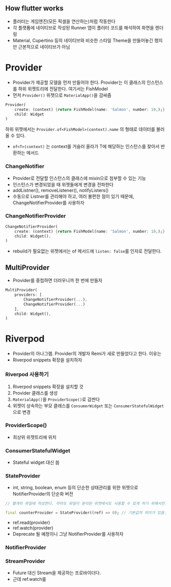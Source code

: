 ## How flutter works

- 플러터는 게임엔진(모든 픽셀을 연산하는)처럼 작동한다
- 각 플랫폼에 네이티브로 작성된 Runner 앱이 플러터 코드를 해석하여 화면을 렌더링
- Material, Cupertino 등의 네이티브와 비슷한 스타일 Theme을 만들어놓긴 했지만 근본적으로 네이티브가 아님

# Provider

- Provider가 제공할 모델을 먼저 만들어야 한다. Provider는 이 클래스의 인스턴스를 하위 위젯트리에 전달한다. 여기서는 FishModel
- 먼저 `Provider()` 위젯으로 `MaterialApp()`을 감싸줌

```dart
Provider(
	create: (context) {return FishModel(name: 'Salmon', number: 10,);}
	child: Widget
)
```

하위 위젯에서는 `Provider.of<FishModel>(context).name` 의 형태로 데이터를 불러올 수 있다.

- `of<T>(context)` 는 context를 거슬러 올라가 T에 해당하는 인스턴스를 찾아서 반환하는 메서드

### ChangeNotifier

- Provider로 전달할 인스턴스의 클래스에 mixin으로 첨부할 수 있는 기능
- 인스턴스가 변경되었을 때 위젯들에게 변경을 전파한다
- addListner(), removeListener(), notifyListers()
- 수동으로 Listner를 관리해야 하고, 여러 불편한 점이 있기 때문에, ChangeNotifierProvider를 사용하자

### ChangeNotifierProvider

```dart
ChangeNotifierProvider(
	create: (context) {return FishModel(name: 'Salmon', number: 10,);}
	child: Widget(),
)
```

- rebuild가 필요없는 위젯에서는 of 메서드에 `listen: false`를 인자로 전달한다.

## MultiProvider

- Provider를 중첩하면 더러우니까 한 번에 만들자

```dart
MultiProvider(
	providers: [
		ChangeNotifierProvider(...),
		ChangeNotifierProvider(...)
	],
	child: Widget(),
)
```

# Riverpod

- Provider의 아나그램. Provider의 개발자 Remi가 새로 만들었다고 한다. 이유는
- Riverpod snippets 확장을 설치하자

### Riverpod 사용하기

1. Riverpod snippets 확장을 설치할 것
2. Provider 클래스를 생성
3. `MaterialApp()`을 `ProviderScope()`로 감싼다
4. 위젯이 상속하는 부모 클래스를 `ConsumerWidget` 또는 `ConsumerStatefulWidget` 으로 변경


### ProviderScope()

- 최상위 위젯트리에 위치

### ConsumerStatefulWidget

- Stateful widget 대신 씀

### StateProvider

- int, string, boolean, enum 등의 단순한 상태관리를 위한 위젯으로 NotifierProvider의 단순화 버전

```dart
// 별개의 파일에 작성한다. 아마도 파일이 분리된 위젯에서도 사용할 수 있게 하기 위해서인듯?

final counterProvider = StateProvider((ref) => 0); // 기본값의 의미가 있음.
```

- ref.read(provider)
- ref.watch(provider)
- Deprecate 될 예정이니 그냥 NotifierProvider를 사용하자

### NotifierProvider

### StreamProvider

- Future 대신 Stream을 제공하는 프로바이더다.
- 근데 ref.watch를 